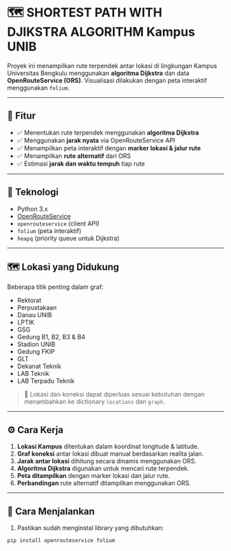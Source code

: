 # 🗺️ SHORTEST PATH WITH DJIKSTRA ALGORITHM Kampus UNIB

Proyek ini menampilkan rute terpendek antar lokasi di lingkungan Kampus Universitas Bengkulu menggunakan **algoritma Dijkstra** dan data **OpenRouteService (ORS)**. Visualisasi dilakukan dengan peta interaktif menggunakan `folium`.

---

## 📌 Fitur

- ✅ Menentukan rute terpendek menggunakan **algoritma Dijkstra**
- ✅ Menggunakan **jarak nyata** via OpenRouteService API
- ✅ Menampilkan peta interaktif dengan **marker lokasi & jalur rute**
- ✅ Menampilkan **rute alternatif** dari ORS
- ✅ Estimasi **jarak dan waktu tempuh** tiap rute

---

## 🧰 Teknologi

- Python 3.x
- [OpenRouteService](https://openrouteservice.org/)
- `openrouteservice` (client API)
- `folium` (peta interaktif)
- `heapq` (priority queue untuk Dijkstra)

---

## 🗺️ Lokasi yang Didukung

Beberapa titik penting dalam graf:
- Rektorat
- Perpustakaan
- Danau UNIB
- LPTIK
- GSG
- Gedung B1, B2, B3 & B4
- Stadion UNIB
- Gedung FKIP
- GLT
- Dekanat Teknik
- LAB Teknik
- LAB Terpadu Teknik

> 📌 Lokasi dan koneksi dapat diperluas sesuai kebutuhan dengan menambahkan ke dictionary `locations` dan `graph`.

---

## ⚙️ Cara Kerja

1. **Lokasi Kampus** ditentukan dalam koordinat longitude & latitude.
2. **Graf koneksi** antar lokasi dibuat manual berdasarkan realita jalan.
3. **Jarak antar lokasi** dihitung secara dinamis menggunakan ORS.
4. **Algoritma Dijkstra** digunakan untuk mencari rute terpendek.
5. **Peta ditampilkan** dengan marker lokasi dan jalur rute.
6. **Perbandingan** rute alternatif ditampilkan menggunakan ORS.

---

## 🚀 Cara Menjalankan

1. Pastikan sudah menginstal library yang dibutuhkan:

```bash
pip install openrouteservice folium
